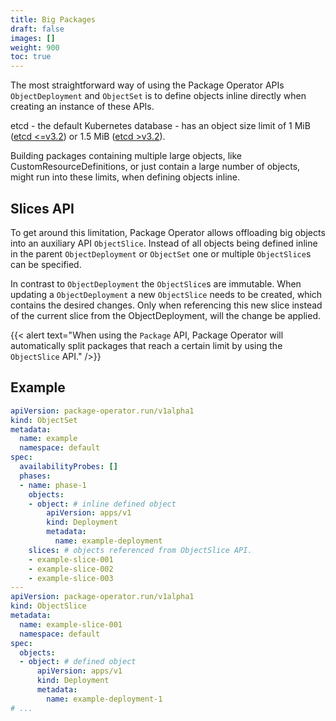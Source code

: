 ```yaml
---
title: Big Packages
draft: false
images: []
weight: 900
toc: true
---
```


The most straightforward way of using the Package Operator APIs `ObjectDeployment` and `ObjectSet` is to define objects inline directly when creating an instance of these APIs.

etcd - the default Kubernetes database - has an object size limit of 1 MiB ([etcd <=v3.2](https://etcd.io/docs/v3.2/dev-guide/limit/)) or 1.5 MiB ([etcd >v3.2](https://etcd.io/docs/v3.3/dev-guide/limit/)).

Building packages containing multiple large objects, like CustomResourceDefinitions, or just contain a large number of objects, might run into these limits, when defining objects inline.

## Slices API

To get around this limitation, Package Operator allows offloading big objects into an auxiliary API `ObjectSlice`. Instead of all objects being defined inline in the parent `ObjectDeployment` or `ObjectSet` one or multiple `ObjectSlice`s can be specified.

In contrast to `ObjectDeployment` the `ObjectSlice`s are immutable.
When updating a `ObjectDeployment` a new `ObjectSlice` needs to be created, which contains the desired changes.
Only when referencing this new slice instead of the current slice from the ObjectDeployment, will the change be applied.

{{< alert text="When using the `Package` API, Package Operator will automatically split packages that reach a certain limit by using the `ObjectSlice` API." />}}

## Example

```yaml
apiVersion: package-operator.run/v1alpha1
kind: ObjectSet
metadata:
  name: example
  namespace: default
spec:
  availabilityProbes: []
  phases:
  - name: phase-1
    objects:
    - object: # inline defined object
        apiVersion: apps/v1
        kind: Deployment
        metadata:
          name: example-deployment
    slices: # objects referenced from ObjectSlice API.
    - example-slice-001
    - example-slice-002
    - example-slice-003
---
apiVersion: package-operator.run/v1alpha1
kind: ObjectSlice
metadata:
  name: example-slice-001
  namespace: default
spec:
  objects:
  - object: # defined object
      apiVersion: apps/v1
      kind: Deployment
      metadata:
        name: example-deployment-1
# ...
```
